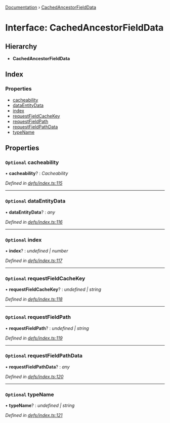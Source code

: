 [Documentation](../README.md) › [CachedAncestorFieldData](cachedancestorfielddata.md)

# Interface: CachedAncestorFieldData

## Hierarchy

* **CachedAncestorFieldData**

## Index

### Properties

* [cacheability](cachedancestorfielddata.md#optional-cacheability)
* [dataEntityData](cachedancestorfielddata.md#optional-dataentitydata)
* [index](cachedancestorfielddata.md#optional-index)
* [requestFieldCacheKey](cachedancestorfielddata.md#optional-requestfieldcachekey)
* [requestFieldPath](cachedancestorfielddata.md#optional-requestfieldpath)
* [requestFieldPathData](cachedancestorfielddata.md#optional-requestfieldpathdata)
* [typeName](cachedancestorfielddata.md#optional-typename)

## Properties

### `Optional` cacheability

• **cacheability**? : *Cacheability*

*Defined in [defs/index.ts:115](https://github.com/badbatch/graphql-box/blob/8c3dc0a/packages/cache-manager/src/defs/index.ts#L115)*

___

### `Optional` dataEntityData

• **dataEntityData**? : *any*

*Defined in [defs/index.ts:116](https://github.com/badbatch/graphql-box/blob/8c3dc0a/packages/cache-manager/src/defs/index.ts#L116)*

___

### `Optional` index

• **index**? : *undefined | number*

*Defined in [defs/index.ts:117](https://github.com/badbatch/graphql-box/blob/8c3dc0a/packages/cache-manager/src/defs/index.ts#L117)*

___

### `Optional` requestFieldCacheKey

• **requestFieldCacheKey**? : *undefined | string*

*Defined in [defs/index.ts:118](https://github.com/badbatch/graphql-box/blob/8c3dc0a/packages/cache-manager/src/defs/index.ts#L118)*

___

### `Optional` requestFieldPath

• **requestFieldPath**? : *undefined | string*

*Defined in [defs/index.ts:119](https://github.com/badbatch/graphql-box/blob/8c3dc0a/packages/cache-manager/src/defs/index.ts#L119)*

___

### `Optional` requestFieldPathData

• **requestFieldPathData**? : *any*

*Defined in [defs/index.ts:120](https://github.com/badbatch/graphql-box/blob/8c3dc0a/packages/cache-manager/src/defs/index.ts#L120)*

___

### `Optional` typeName

• **typeName**? : *undefined | string*

*Defined in [defs/index.ts:121](https://github.com/badbatch/graphql-box/blob/8c3dc0a/packages/cache-manager/src/defs/index.ts#L121)*
